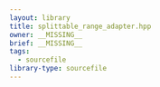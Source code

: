 ```yaml
---
layout: library
title: splittable_range_adapter.hpp
owner: __MISSING__
brief: __MISSING__
tags:
  - sourcefile
library-type: sourcefile
---
```


```{index} splittable_range_adapter.hpp
```
